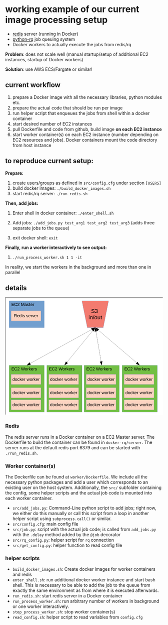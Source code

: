 # working example of our current image processing setup

* [redis](https://redis.io/) server (running in Docker)
* [python-rq](https://python-rq.org/) job queuing system
* Docker workers to actually execute the jobs from redis/rq

**Problem**: does not scale well (manual startup/setup  of additional EC2 instances,
startup of Docker workers)

**Solution**: use AWS ECS/Fargate or similar!

## current workflow

1. prepare a Docker image with all the necessary libraries, python modules
   etc.
2. prepare the actual code that should be run per image
3. run helper script that enqueues the jobs from shell within a docker
   container
4. start desired number of EC2 instances
5. pull Dockerfile and code from github, build image **on each EC2 instance**
6. start worker container(s) on each EC2 instance (number depending on EC2
   resources and jobs). Docker containers mount the code directory from host
   instance

## to reproduce current setup:

**Prepare:**

1. create users/groups as defined in ``src/config.cfg`` under section
   ``[USERS]``
2. build docker images: ``./build_docker_images.sh``
3. start redis/rq server: ``./run_redis.sh``

**Then, add jobs:**

1. Enter shell in docker container: ``./enter_shell.sh``
2. Add jobs: ``./add_jobs.py test_arg1 test_arg2 test_arg3`` (adds three
   separate jobs to the queue)

3. exit docker shell: ``exit``

**Finally, run a worker interactively to see output:**

1. ``./run_process_worker.sh 1 1 -it``

In reality, we start the workers in the background and more than one in
parallel

## details

![setup](setup.png "Current setup")

### Redis

The redis server runs in a Docker container on a EC2 Master server. The
Dockerfile to build the container can be found in ``docker-rq/server``. The
server runs at the default redis port 6379 and can be started with
``./run_redis.sh``.

### Worker container(s)

The Dockerfile can be found at ``worker/Dockerfile``. We include all the necessary python
packages and add a user which corresponds to an existing user on the host system.
Additionally, the ``src/`` subfolder containing the config, some helper scripts
and the actual job code is mounted into each worker container.

* ``src/add_jobs.py``: Command-Line python script to add jobs; right now, we
  either do this manually or call this script from a loop in another helper
  script using ``subprocess.call()`` or similar.
* ``src/config.cfg``: main config file
* ``src/job.py``: script with the actual job code; is called from
  ``add_jobs.py`` with the ``.delay`` method added by the ``@job`` decorator
* ``src/rq_config.py``: helper script for ``rq`` connection
* ``src/get_config.py``: helper function to read config file

### helper scripts

*  ``build_docker_images.sh``: Create docker images for worker containers and
   redis
*  ``enter_shell.sh``: run additional docker worker instance and start bash
   shell. This is necessary to be able to add the job to the queue from exactly
   the same environment as from where it is executed afterwards.
* ``run_redis.sh``: start redis server in a Docker container
* ``run_process_worker.sh``: run arbitrary number of workers in background or
  one worker interactively.
*  ``stop_process_worker.sh``: stop worker container(s)
* ``read_config.sh``: helper script to read variables from ``config.cfg``

